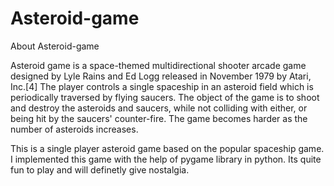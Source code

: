 # Asteroid-game
About Asteroid-game

Asteroid game is a space-themed multidirectional shooter arcade game designed by Lyle Rains and Ed Logg released in November 1979 by Atari, Inc.[4] The player controls a single spaceship in an asteroid field which is periodically traversed by flying saucers. The object of the game is to shoot and destroy the asteroids and saucers, while not colliding with either, or being hit by the saucers' counter-fire. The game becomes harder as the number of asteroids increases.

This is a single player asteroid game based on the popular spaceship game.
I implemented this game with the help of pygame library in python. Its quite fun to play and will definetly give nostalgia.

